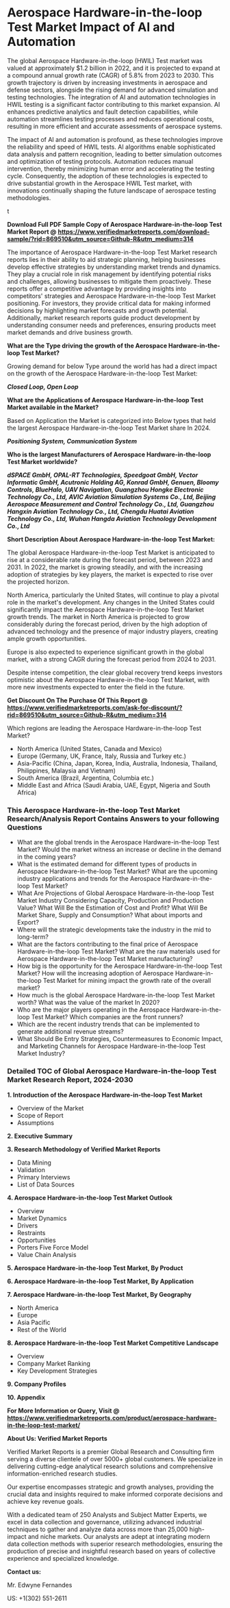 <meta name="title" content="Global Aerospace Hardware-in-the-loop Test Market Impact of AI and Automation"><meta name="description" content="The global Aerospace Hardware-in-the-loop (HWIL) Test market was valued at approximately $1.2 billion in 2022, and it is projected to expand at a compound annual growt"><meta name="title" content="Aerospace Hardware-in-the-loop Test Market Size, Share, Scope, Trends, Growth, Opportunities, Analysis, Forecast"><h1>Aerospace Hardware-in-the-loop Test Market Impact of AI and Automation</h1><p>The global Aerospace Hardware-in-the-loop (HWIL) Test market was valued at approximately $1.2 billion in 2022, and it is projected to expand at a compound annual growth rate (CAGR) of 5.8% from 2023 to 2030. This growth trajectory is driven by increasing investments in aerospace and defense sectors, alongside the rising demand for advanced simulation and testing technologies. The integration of AI and automation technologies in HWIL testing is a significant factor contributing to this market expansion. AI enhances predictive analytics and fault detection capabilities, while automation streamlines testing processes and reduces operational costs, resulting in more efficient and accurate assessments of aerospace systems.</p><p>The impact of AI and automation is profound, as these technologies improve the reliability and speed of HWIL tests. AI algorithms enable sophisticated data analysis and pattern recognition, leading to better simulation outcomes and optimization of testing protocols. Automation reduces manual intervention, thereby minimizing human error and accelerating the testing cycle. Consequently, the adoption of these technologies is expected to drive substantial growth in the Aerospace HWIL Test market, with innovations continually shaping the future landscape of aerospace testing methodologies.</p>t</p><p id="" class=""><strong>Download Full PDF Sample Copy of Aerospace Hardware-in-the-loop Test Market Report @ <a href="https://www.verifiedmarketreports.com/download-sample/?rid=869510&utm_source=Github-R&utm_medium=314" target="_blank">https://www.verifiedmarketreports.com/download-sample/?rid=869510&utm_source=Github-R&utm_medium=314</a></strong></p><p>The importance of&nbsp;Aerospace Hardware-in-the-loop Test Market research reports lies in their ability to aid strategic planning, helping businesses develop effective strategies by understanding market trends and dynamics. They play a crucial role in risk management by identifying potential risks and challenges, allowing businesses to mitigate them proactively. These reports offer a competitive advantage by providing insights into competitors' strategies and Aerospace Hardware-in-the-loop Test Market positioning. For investors, they provide critical data for making informed decisions by highlighting market forecasts and growth potential. Additionally, market research reports guide product development by understanding consumer needs and preferences, ensuring products meet market demands and drive business growth.</p><p><strong>What are the&nbsp;Type driving the growth of the Aerospace Hardware-in-the-loop Test Market?</strong></p><p id="" class="">Growing demand for below Type around the world has had a direct impact on the growth of the Aerospace Hardware-in-the-loop Test Market:</p><em><strong>Closed Loop, Open Loop</strong></em></p><strong>What are the&nbsp;Applications&nbsp;of Aerospace Hardware-in-the-loop Test Market available in the Market?</strong></p><p id="" class="">Based on Application the Market is categorized into Below types that held the largest Aerospace Hardware-in-the-loop Test Market share In 2024.</p><em><strong>Positioning System, Communication System</strong></em></p><strong>Who is the largest Manufacturers of Aerospace Hardware-in-the-loop Test Market worldwide?</strong></p><p><em><strong>dSPACE GmbH, OPAL-RT Technologies, Speedgoat GmbH, Vector Informatic GmbH, Acutronic Holding AG, Konrad GmbH, Genuen, Bloomy Controls, BlueHalo, UAV Navigation, Guangzhou Hongke Electronic Technology Co., Ltd, AVIC Aviation Simulation Systems Co., Ltd, Beijing Aerospace Measurement and Control Technology Co., Ltd, Guangzhou Hangxin Aviation Technology Co., Ltd, Chengdu Huatai Aviation Technology Co., Ltd, Wuhan Hangda Aviation Technology Development Co., Ltd</strong></em></p><p id="" class=""><strong>Short Description About Aerospace Hardware-in-the-loop Test Market:</strong></p><p>The global Aerospace Hardware-in-the-loop Test Market is anticipated to rise at a considerable rate during the forecast period, between 2023 and 2031. In 2022, the market is growing steadily, and with the increasing adoption of strategies by key players, the market is expected to rise over the projected horizon.</p><p>North America, particularly the United States, will continue to play a pivotal role in the market's development. Any changes in the United States could significantly impact the Aerospace Hardware-in-the-loop Test Market growth trends. The market in North America is projected to grow considerably during the forecast period, driven by the high adoption of advanced technology and the presence of major industry players, creating ample growth opportunities.</p><p>Europe is also expected to experience significant growth in the global market, with a strong CAGR during the forecast period from 2024 to 2031.</p><p>Despite intense competition, the clear global recovery trend keeps investors optimistic about the Aerospace Hardware-in-the-loop Test Market, with more new investments expected to enter the field in the future.</p><p id="" class=""><strong>Get Discount On The Purchase Of This Report @ <a href="https://www.verifiedmarketreports.com/ask-for-discount/?rid=869510&utm_source=Github-R&utm_medium=314" target="_blank">https://www.verifiedmarketreports.com/ask-for-discount/?rid=869510&utm_source=Github-R&utm_medium=314</a></strong></p>Which regions are leading the Aerospace Hardware-in-the-loop Test Market?</p><ul><li>North America (United States, Canada and Mexico)</li><li>Europe (Germany, UK, France, Italy, Russia and Turkey etc.)</li><li>Asia-Pacific (China, Japan, Korea, India, Australia, Indonesia, Thailand, Philippines, Malaysia and Vietnam)</li><li>South America (Brazil, Argentina, Columbia etc.)</li><li>Middle East and Africa (Saudi Arabia, UAE, Egypt, Nigeria and South Africa)</li></ul><h3 id="" class="">This Aerospace Hardware-in-the-loop Test Market Research/Analysis Report Contains Answers to your following Questions</h3><ul><li>What are the global trends in the Aerospace Hardware-in-the-loop Test Market? Would the market witness an increase or decline in the demand in the coming years?</li><li>What is the estimated demand for different types of products in Aerospace Hardware-in-the-loop Test Market? What are the upcoming industry applications and trends for the Aerospace Hardware-in-the-loop Test Market?</li><li>What Are Projections of Global Aerospace Hardware-in-the-loop Test Market Industry Considering Capacity, Production and Production Value? What Will Be the Estimation of Cost and Profit? What Will Be Market Share, Supply and Consumption? What about imports and Export?</li><li>Where will the strategic developments take the industry in the mid to long-term?</li><li>What are the factors contributing to the final price of Aerospace Hardware-in-the-loop Test Market? What are the raw materials used for Aerospace Hardware-in-the-loop Test Market manufacturing?</li><li>How big is the opportunity for the Aerospace Hardware-in-the-loop Test Market? How will the increasing adoption of Aerospace Hardware-in-the-loop Test Market for mining impact the growth rate of the overall market?</li><li>How much is the global Aerospace Hardware-in-the-loop Test Market worth? What was the value of the market In 2020?</li><li>Who are the major players operating in the Aerospace Hardware-in-the-loop Test Market? Which companies are the front runners?</li><li>Which are the recent industry trends that can be implemented to generate additional revenue streams?</li><li>What Should Be Entry Strategies, Countermeasures to Economic Impact, and Marketing Channels for Aerospace Hardware-in-the-loop Test Market Industry?</li></ul><h3 id="" class="">Detailed TOC of Global Aerospace Hardware-in-the-loop Test Market Research Report, 2024-2030</h3><p id="" class=""><strong>1. Introduction of the Aerospace Hardware-in-the-loop Test Market</strong></p><ul><li>Overview of the Market</li><li>Scope of Report</li><li>Assumptions</li></ul><p id="" class=""><strong>2. Executive Summary</strong></p><p id="" class=""><strong>3. Research Methodology of Verified Market Reports</strong></p><ul><li>Data Mining</li><li>Validation</li><li>Primary Interviews</li><li>List of Data Sources</li></ul><p id="" class=""><strong>4. Aerospace Hardware-in-the-loop Test Market Outlook</strong></p><ul><li>Overview</li><li>Market Dynamics</li><li>Drivers</li><li>Restraints</li><li>Opportunities</li><li>Porters Five Force Model</li><li>Value Chain Analysis</li></ul><p id="" class=""><strong>5. Aerospace Hardware-in-the-loop Test Market, By Product</strong></p><p id="" class=""><strong>6. Aerospace Hardware-in-the-loop Test Market, By Application</strong></p><p id="" class=""><strong>7. Aerospace Hardware-in-the-loop Test Market, By Geography</strong></p><ul><li>North America</li><li>Europe</li><li>Asia Pacific</li><li>Rest of the World</li></ul><p id="" class=""><strong>8. Aerospace Hardware-in-the-loop Test Market Competitive Landscape</strong></p><ul><li>Overview</li><li>Company Market Ranking</li><li>Key Development Strategies</li></ul><p id="" class=""><strong>9. Company Profiles</strong></p><p id="" class=""><strong>10. Appendix</strong></p><p id="" class=""><strong>For More Information or Query, Visit @ <a href="https://www.verifiedmarketreports.com/product/aerospace-hardware-in-the-loop-test-market/" target="_blank">https://www.verifiedmarketreports.com/product/aerospace-hardware-in-the-loop-test-market/</a></strong></p><p id="" class=""><strong>About Us: Verified Market Reports</strong></p><p id="" class="">Verified Market Reports is a premier Global Research and Consulting firm serving a diverse clientele of over 5000+ global customers. We specialize in delivering cutting-edge analytical research solutions and comprehensive information-enriched research studies.</p><p id="" class="">Our expertise encompasses strategic and growth analyses, providing the crucial data and insights required to make informed corporate decisions and achieve key revenue goals.</p><p id="" class="">With a dedicated team of 250 Analysts and Subject Matter Experts, we excel in data collection and governance, utilizing advanced industrial techniques to gather and analyze data across more than 25,000 high-impact and niche markets. Our analysts are adept at integrating modern data collection methods with superior research methodologies, ensuring the production of precise and insightful research based on years of collective experience and specialized knowledge.</p><p id="" class=""><strong>Contact us:</strong></p><p id="" class="">Mr. Edwyne Fernandes</p><p id="" class="">US: +1(302) 551-2611</p>